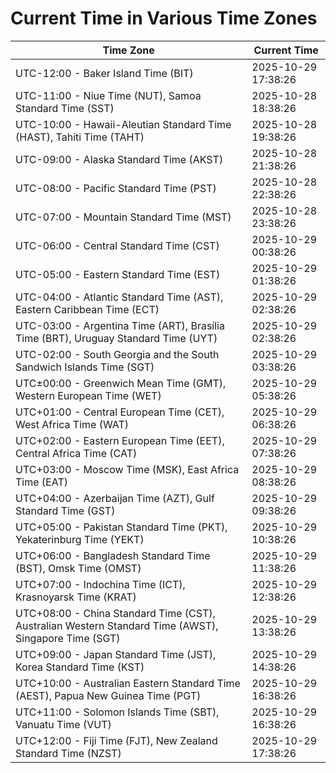 # Current Time in Various Time Zones

| Time Zone | Current Time |
|-----------|--------------|
| UTC-12:00 - Baker Island Time (BIT) | 2025-10-29 17:38:26 |
| UTC-11:00 - Niue Time (NUT), Samoa Standard Time (SST) | 2025-10-28 18:38:26 |
| UTC-10:00 - Hawaii-Aleutian Standard Time (HAST), Tahiti Time (TAHT) | 2025-10-28 19:38:26 |
| UTC-09:00 - Alaska Standard Time (AKST) | 2025-10-28 21:38:26 |
| UTC-08:00 - Pacific Standard Time (PST) | 2025-10-28 22:38:26 |
| UTC-07:00 - Mountain Standard Time (MST) | 2025-10-28 23:38:26 |
| UTC-06:00 - Central Standard Time (CST) | 2025-10-29 00:38:26 |
| UTC-05:00 - Eastern Standard Time (EST) | 2025-10-29 01:38:26 |
| UTC-04:00 - Atlantic Standard Time (AST), Eastern Caribbean Time (ECT) | 2025-10-29 02:38:26 |
| UTC-03:00 - Argentina Time (ART), Brasília Time (BRT), Uruguay Standard Time (UYT) | 2025-10-29 02:38:26 |
| UTC-02:00 - South Georgia and the South Sandwich Islands Time (SGT) | 2025-10-29 03:38:26 |
| UTC±00:00 - Greenwich Mean Time (GMT), Western European Time (WET) | 2025-10-29 05:38:26 |
| UTC+01:00 - Central European Time (CET), West Africa Time (WAT) | 2025-10-29 06:38:26 |
| UTC+02:00 - Eastern European Time (EET), Central Africa Time (CAT) | 2025-10-29 07:38:26 |
| UTC+03:00 - Moscow Time (MSK), East Africa Time (EAT) | 2025-10-29 08:38:26 |
| UTC+04:00 - Azerbaijan Time (AZT), Gulf Standard Time (GST) | 2025-10-29 09:38:26 |
| UTC+05:00 - Pakistan Standard Time (PKT), Yekaterinburg Time (YEKT) | 2025-10-29 10:38:26 |
| UTC+06:00 - Bangladesh Standard Time (BST), Omsk Time (OMST) | 2025-10-29 11:38:26 |
| UTC+07:00 - Indochina Time (ICT), Krasnoyarsk Time (KRAT) | 2025-10-29 12:38:26 |
| UTC+08:00 - China Standard Time (CST), Australian Western Standard Time (AWST), Singapore Time (SGT) | 2025-10-29 13:38:26 |
| UTC+09:00 - Japan Standard Time (JST), Korea Standard Time (KST) | 2025-10-29 14:38:26 |
| UTC+10:00 - Australian Eastern Standard Time (AEST), Papua New Guinea Time (PGT) | 2025-10-29 16:38:26 |
| UTC+11:00 - Solomon Islands Time (SBT), Vanuatu Time (VUT) | 2025-10-29 16:38:26 |
| UTC+12:00 - Fiji Time (FJT), New Zealand Standard Time (NZST) | 2025-10-29 17:38:26 |
